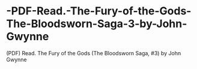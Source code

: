# -PDF-Read.-The-Fury-of-the-Gods-The-Bloodsworn-Saga-3-by-John-Gwynne
(PDF) Read. The Fury of the Gods (The Bloodsworn Saga, #3) by John Gwynne
